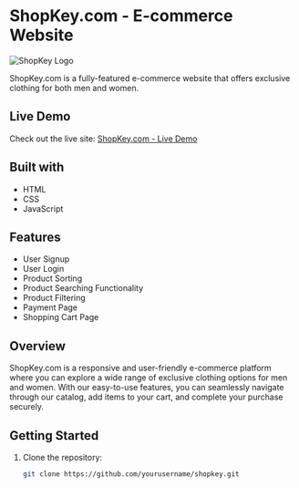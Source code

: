 # ShopKey.com - E-commerce Website

![ShopKey Logo](https://mellow-bunny-71b58e.netlify.app/Shopkey.png)

ShopKey.com is a fully-featured e-commerce website that offers exclusive clothing for both men and women.

## Live Demo

Check out the live site: [ShopKey.com - Live Demo](https://mellow-bunny-71b58e.netlify.app/)

## Built with

- HTML
- CSS
- JavaScript

## Features

- User Signup
- User Login
- Product Sorting
- Product Searching Functionality
- Product Filtering
- Payment Page
- Shopping Cart Page

## Overview

ShopKey.com is a responsive and user-friendly e-commerce platform where you can explore a wide range of exclusive clothing options for men and women. With our easy-to-use features, you can seamlessly navigate through our catalog, add items to your cart, and complete your purchase securely.

## Getting Started

1. Clone the repository:

   ```bash
   git clone https://github.com/yourusername/shopkey.git
